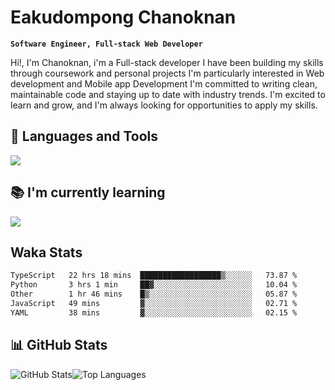 # Eakudompong Chanoknan

**`Software Engineer, Full-stack Web Developer`**

<p>Hi!, I'm Chanoknan, i'm a Full-stack developer I have been building my skills
through coursework and personal projects I'm particularly interested in Web development
and Mobile app Development I'm committed to writing clean, maintainable
code and staying up to date with industry trends. I'm excited to learn
and grow, and I'm always looking for opportunities to apply my skills.</p>

## 🔧 Languages and Tools

  <a href="https://skillicons.dev">
    <img src="https://skillicons.dev/icons?i=typescript,javascript,html,css,php,java,python,laravel,nodejs,mongodb,react,nextjs,tailwind,mysql,planetscale,postgres,firebase&perline=9" />
  </a>
  
## 📚 I'm currently learning
  <a href="https://skillicons.dev">
    <img src="https://skillicons.dev/icons?i=go,rust,kotlin,androidstudio,graphql,docker,kubernetes,gcp,aws" />
  </a>

## Waka Stats

<!--START_SECTION:waka-->

```txt
TypeScript   22 hrs 18 mins  ██████████████████▒░░░░░░   73.87 %
Python       3 hrs 1 min     ██▓░░░░░░░░░░░░░░░░░░░░░░   10.04 %
Other        1 hr 46 mins    █▒░░░░░░░░░░░░░░░░░░░░░░░   05.87 %
JavaScript   49 mins         ▓░░░░░░░░░░░░░░░░░░░░░░░░   02.71 %
YAML         38 mins         ▓░░░░░░░░░░░░░░░░░░░░░░░░   02.15 %
```

<!--END_SECTION:waka-->

## 📊 GitHub Stats

<p style="display: flex">
  <img alt="GitHub Stats" src="https://github-readme-stats.vercel.app/api?username=EC-9624&show_icons=true&theme=gruvbox&count_private=true"/>
  <img alt="Top Languages" src="https://github-readme-stats.vercel.app/api/top-langs/?username=EC-9624&layout=compact&theme=gruvbox" />  
</p>
